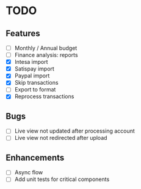 # TODO

## Features
- [ ] Monthly / Annual budget
- [ ] Finance analysis: reports
- [x] Intesa import
- [x] Satispay import
- [x] Paypal import
- [x] Skip transactions
- [ ] Export to format
- [x] Reprocess transactions

## Bugs
- [ ] Live view not updated after processing account
- [ ] Live view not redirected after upload

## Enhancements
- [ ] Async flow
- [ ] Add unit tests for critical components